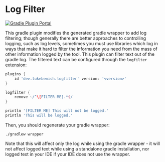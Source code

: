 # Log Filter

[![Gradle Plugin Portal](https://img.shields.io/gradle-plugin-portal/v/io.github.lukebemish.brainfrick?style=for-the-badge)](https://plugins.gradle.org/plugin/io.github.lukebemish.brainfrick)

This gradle plugin modifies the generated gradle wrapper to add log filtering; though generally there are better approaches to controlling logging, such as
log levels, sometimes you must use libraries which log in ways that make it hard to filter the information you need from the mass of other information logged
by the tool. This plugin can filter text out of the gradle log. The filtered text can be configured through the `logfilter` extension:

```gradle
plugins {
    id 'dev.lukebemish.logfilter' version: '<version>'
}

logfilter {
    remove ~/^\[FILTER ME].*$/
}

println '[FILTER ME] This will not be logged.'
println 'This will be logged.'
```

Then, you should regenerate your gradle wrapper:

```
./gradlew wrapper
```

Note that this will affect only the log while using the gradle wrapper - it will not affect logged text while using a standalone gradle installation, nor logged
text in your IDE if your IDE does not use the wrapper.
